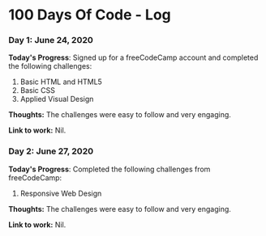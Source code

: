 # 100 Days Of Code - Log

### Day 1: June 24, 2020

**Today's Progress**: Signed up for a freeCodeCamp account and completed the following challenges:
1. Basic HTML and HTML5
2. Basic CSS
3. Applied Visual Design

**Thoughts:** The challenges were easy to follow and very engaging.

**Link to work:** Nil.


### Day 2: June 27, 2020

**Today's Progress**: Completed the following challenges from freeCodeCamp:
1. Responsive Web Design

**Thoughts:** The challenges were easy to follow and very engaging.

**Link to work:** Nil.
